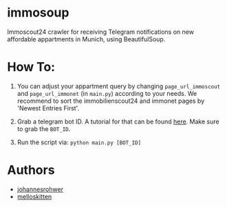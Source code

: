 # immosoup
Immoscout24 crawler for receiving Telegram notifications on new affordable appartments in Munich, using BeautifulSoup. 

# How To:

1. You can adjust your appartment query by changing `page_url_immoscout` and `page_url_immonet` (in `main.py`) according to your needs. We recommend to sort the immobilienscout24 and immonet pages by 'Newest Entries First'. 

2. Grab a telegram bot ID. A tutorial for that can be found [here](https://docs.microsoft.com/en-us/azure/bot-service/bot-service-channel-connect-telegram?view=azure-bot-service-4.0). Make sure to grab the `BOT_ID`.

3. Run the script via: `python main.py [BOT_ID]`

# Authors
- [johannesrohwer](https://github.com/johannesrohwer)
- [melloskitten](https://github.com/melloskitten)
